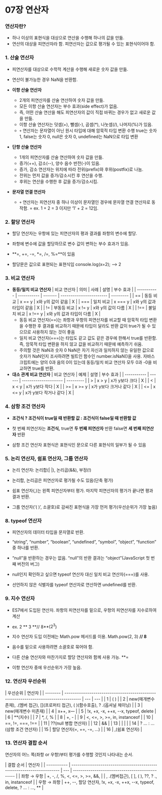 # 07장 연산자

### 연산자란?

- 하나 이상의 표현식을 대상으로 연산을 수행해 하나의 값을 만듦.
- 연산의 대상을 피연산자라 함. 피연산자는 값으로 평가될 수 있는 표현식이어야 함.

### 1. 산술 연산자

- 피연산자를 대상으로 수학적 계산을 수행해 새로운 숫자 값을 만듦.

- 연산이 불가능한 경우 NaN을 반환함.

- **이항 산술 연산자**
  - 2개의 피연산자를 산술 연산하여 숫자 값을 만듦.
  - 모든 이항 산술 연산자는 부수 효과(side effect)가 없음.
  - 즉, 어떤 산술 연산을 해도 피연산자의 값이 직접 바뀌는 경우가 없고 새로운 값을 만듦.
  - 이항 산술 연산자는 덧셈(+), 뺄셈(-), 곱셈(\*), 나눗셈(/), 나머지(%)가 있음.
  - `+` 연산자는 문자열이 아닌 원시 타입에 대해 암묵적 타입 변환 수행
    true는 숫자 1, false는 숫자 0, null은 숫자 0, undefined는 NaN으로 타입 변환
- **단항 산술 연산자**
  - 1개의 피연산자를 산술 연산하여 숫자 값을 만듦.
  - 증가(++), 감소(--), 양수 음수 반전(-)이 있음.
  - 증가, 감소 연산자는 위치에 따라 전위(prefix)와 후위(postfix)로 나눔.
  - 전위는 먼저 값을 증가/감소시킨 후 연산을 수행.
  - 후위는 연산을 수행한 후 값을 증가/감소시킴.
- **문자열 연결 연산자**
  - `+` 연산자는 피연산자 중 하나 이상이 문자열인 경우에 문자열 연결 연산자로 동작함.
    = ex. 1 + 2 = 3 이지만 ‘1’ + 2 = 12임.

### 2. 할당 연산자

- 할당 연산자는 우항에 있는 피연산자의 평과 결과를 좌항의 변수에 할당.

- 좌항에 변수에 값을 할당하므로 변수 값이 변하는 부수 효과가 있음.

- **=, +=, -=, \*=, /=, %=**이 있음

- 할당문은 값으로 표현되는 표현식임 console.log(x=2); —> 2

### 3. 비교 연산자

- **동등/일치 비교 연산자**
  | 비교 연산자 | 의미 | 사례 | 설명 | 부수 효과 |
  | ----------- | ----------- | ------- | ------------------------ | --------- |
  | == | 동등 비교 | x == y | x와 y의 값이 같음 | X |
  | === | 일치 비교 | x === y | x와 y의 값과 타입이 같음 | X |
  | != | 부동등 비교 | x != y | x와 y의 값이 다름 | X |
  | !== | 불일치 비교 | x !== y | x와 y의 값과 타입이 다름 | X |
  - 동등 비교 연산자(==)는 좌항과 우항의 피연산자를 비교할 때 암묵적 타입 변환을 수행한 후 결과를 비교하기 때문에 타입이 달라도 반환 값이 true가 될 수 있으므로 사용하지 않는 것이 좋음
  - 일치 비교 연산자(===)는 타입도 같고 값도 같은 경우에 한해서 true를 반환함. 즉, 암묵적 타입 변환을 하지 않고 값을 비교하기 때문에 예측하기 쉬움.
  - 주의할 것은 NaN과 숫자 0 NaN은 자기 자신과 일치하지 않는 유일한 값으로 숫자가 NaN인지 조사하려면 빌트인 함수인 number.isNaN()을 사용. 자바스크립트에는 양의 0과 음의 0이 있는데 동등/일치 비교 연산자 모두 0과 -0을 비교하면 true를 반환.
- **대소 관계 비교 연산자**
  | 비교 연산자 | 예제 | 설명 | 부수 효과 |
  | ----------- | ------ | --------------------- | --------- |
  | > | x > y | x가 y보다 크다 | X |
  | < | x < y | x가 y보다 작다 | X |
  | >= | x >= y | x가 y보다 크거나 같다 | X |
  | <= | x <= y | x가 y보다 작거나 같다 | X |

### 4. 삼항 조건 연산자

- **조건식 ? 조건식이 true일 때 반환할 값 : 조건식이 false일 때 반환할 값**

- 첫 번째 피연산자는 **조건식,** true면 **두 번째 피연산자** 반환 false면 **세 번째 피연산자** 반환

- 삼항 조건 연산자 표현식은 표현식인 문으로 다른 표현식의 일부가 될 수 있음

### 5. 논리 연산자, 쉼표 연산자, 그룹 연산자

- 논리 연산자: 논리합(| |), 논리곱(&&), 부정(!)

- 논리합, 논리곱은 피연산자로 평가될 수도 있음(단축 평가)

- 쉽표 연산자(,)는 왼쪽 피연산자부터 평가. 마지막 피연산자의 평가가 끝나면 평과 결과 반환.

- 그룹 연산자(’( )’, 소괄호)로 감싸진 표현식을 가장 먼저 평가(우선순위가 가장 높음)

### 8. typeof 연산자

- 피연산자의 데이터 타입을 문자열로 반환.

- “string”, “number”, “boolean”, “undefined”, “symbol”, “object”, “function” 중 하나를 반환.

- “null”을 반환하는 경우는 없음. “null”의 반환 결과는 “object”(JavaScript 첫 번째 버전의 버그)

- null인지 확인하고 싶으면 typeof 연산자 대신 일치 비교 연산자(===)를 사용.

- 선언하지 않은 식별자를 typeof 연산자로 연산하면 undefined를 반환.

### 9. 지수 연산자

- ES7에서 도입된 연산자. 좌항의 피연산자를 밑으로, 우항의 피연산자를 지수로하여 계산

- ex. 2 ** 3 **// 8\*\*($2^3$)

- 지수 연산자 도입 이전에는 Math.pow 메서드를 이용. Math.pow(2, 3) **// 8**

- 음수를 밑으로 사용하려면 소괄호로 묶어야 함.

- 다른 산술 연산자와 마찬가지로 할당 연산자와 함께 사용 가능. \*\*=

- 이항 연산자 중에 우선순위가 가장 높음.

### 12. 연산자 우선순위

| 우선순위 | 연산자                                                                                 |
| -------- | -------------------------------------------------------------------------------------- | --- | --- |
| 1        | ( )                                                                                    |
| 2        | new(매개변수 존재), .(멤버 접근), [](프로퍼티 접근), ( )(함수호출), ? .(옵셔널 체이닝) |
| 3        | new(매개변수 미존재)                                                                   |
| 4        | x++, x—                                                                                |
| 5        | !x, +x, -x, ++x, --x, typeof, delete                                                   |
| 6        | \*\*(지수)                                                                             |
| 7        | \*, /, %                                                                               |
| 8        | +, -                                                                                   |
| 9        | <, <=, >, >=, in, instanceof                                                           |
| 10       | ==, !=, ===, !==                                                                       |
| 11       | ??(null 병합 연산자)                                                                   |
| 12       | &&                                                                                     |
| 13       |                                                                                        |     |     |
| 14       | ? … : …(삼항 조건 연산자)                                                              |
| 15       | 할당 연산자(=, +=, -=, …)                                                              |
| 16       | ,(쉼표 연산자)                                                                         |

### 13. 연산자 결합 순서

연산자의 어느 쪽(좌항 or 우항)부터 평가를 수행할 것인지 나타내는 순서.

| 결합 순서   | 연산자                                                                   |
| ----------- | ------------------------------------------------------------------------ | --- | ------------------------------------------------ |
| 좌항 → 우항 | +, -, /, %, <, <=, >, >=, &&,                                            |     | , .(멤버접근), [ ], ( ), ??, ? ., in, instanceof |
| 우항 → 좌항 | ++, --, 할당 연산자, !x, +x, -x, ++x, --x, typeof, delete, ? … : …, \*\* |
